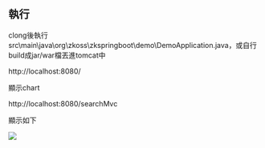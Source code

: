 ## 執行 ## 
clong後執行src\main\java\org\zkoss\zkspringboot\demo\DemoApplication.java，或自行build成jar/war檔丟進tomcat中

http://localhost:8080/

顯示chart

http://localhost:8080/searchMvc 

顯示如下

![](https://www.zkoss.org/_w/images/thumb/2/29/Tutorial-searchexample.png/494px-Tutorial-searchexample.png)